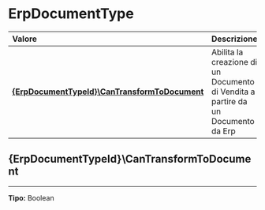# ErpDocumentType

| Valore| Descrizione |
| :--- | :--- |
| [**{ErpDocumentTypeId}\CanTransformToDocument**](erpdocumenttype.md#{erpdocumenttypeid}\cantransformtodocument) | Abilita la creazione di un Documento di Vendita a partire da un Documento da Erp |

## {ErpDocumentTypeId}\CanTransformToDocument 
-----
**Tipo:** Boolean	 




